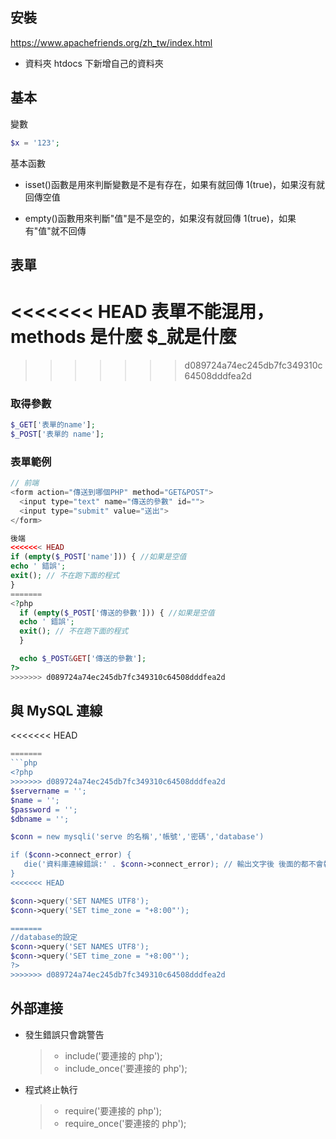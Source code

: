 ## 安裝

https://www.apachefriends.org/zh_tw/index.html

- 資料夾 htdocs 下新增自己的資料夾

## 基本

變數

```PHP
$x = '123';
```

基本函數

- isset()函數是用來判斷變數是不是有存在，如果有就回傳 1(true)，如果沒有就回傳空值

- empty()函數用來判斷"值"是不是空的，如果沒有就回傳 1(true)，如果有"值"就不回傳

## 表單

<<<<<<< HEAD
**表單不能混用，methods 是什麼 $_就是什麼**
=======
>>>>>>> d089724a74ec245db7fc349310c64508dddfea2d

### 取得參數

```PHP
$_GET['表單的name'];
$_POST['表單的 name'];
```

### 表單範例

```js
// 前端
<form action="傳送到哪個PHP" method="GET&POST">
  <input type="text" name="傳送的參數" id="">
  <input type="submit" value="送出">
</form>
```

```PHP
後端
<<<<<<< HEAD
if (empty($_POST['name'])) { //如果是空值
echo ' 錯誤';
exit(); // 不在跑下面的程式
}
=======
<?php
  if (empty($_POST['傳送的參數'])) { //如果是空值
  echo ' 錯誤';
  exit(); // 不在跑下面的程式
  }

  echo $_POST&GET['傳送的參數'];
?>
>>>>>>> d089724a74ec245db7fc349310c64508dddfea2d
```

## 與 MySQL 連線

<<<<<<< HEAD
```PHP
=======
```php
<?php
>>>>>>> d089724a74ec245db7fc349310c64508dddfea2d
$servername = '';
$name = '';
$password = '';
$dbname = '';

$conn = new mysqli('serve 的名稱','帳號','密碼','database')

if ($conn->connect_error) {
   die('資料庫連線錯誤:' . $conn->connect_error); // 輸出文字後 後面的都不會執行
}
<<<<<<< HEAD

$conn->query('SET NAMES UTF8');
$conn->query('SET time_zone = "+8:00"');

=======
//database的設定
$conn->query('SET NAMES UTF8');
$conn->query('SET time_zone = "+8:00"');
?>
>>>>>>> d089724a74ec245db7fc349310c64508dddfea2d
```

## 外部連接

- 發生錯誤只會跳警告
  > - include('要連接的 php');
  > - include_once('要連接的 php');
- 程式終止執行
  > - require('要連接的 php');
  > - require_once('要連接的 php');
